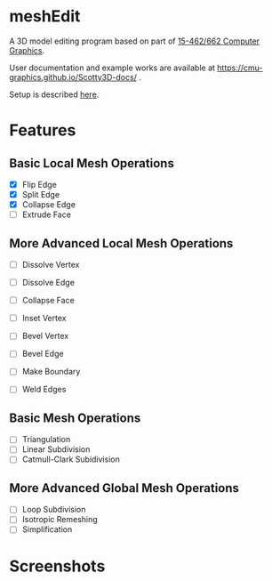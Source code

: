 # meshEdit

A 3D model editing program based on part of  [15-462/662 Computer Graphics](http://15462.courses.cs.cmu.edu).

User documentation and example works are available at https://cmu-graphics.github.io/Scotty3D-docs/ .

Setup is described [here](https://github.com/eqdiag/myScotty3d/tree/main#readme).


# Features
## Basic Local Mesh Operations
- [x] Flip Edge
- [x] Split Edge
- [x] Collapse Edge
- [ ] Extrude Face
## More Advanced Local Mesh Operations
- [ ] Dissolve Vertex
- [ ] Dissolve Edge
- [ ] Collapse Face
- [ ] Inset Vertex
- [ ] Bevel Vertex
- [ ] Bevel Edge
- [ ] Make Boundary
- [ ] Weld Edges




## Basic Mesh Operations
- [ ] Triangulation
- [ ] Linear Subdivision
- [ ] Catmull-Clark Subidivision
## More Advanced Global Mesh Operations
- [ ] Loop Subdivision
- [ ] Isotropic Remeshing
- [ ] Simplification

# Screenshots

